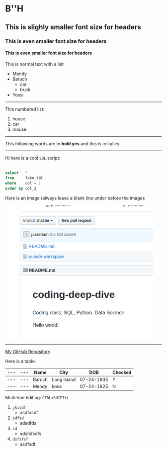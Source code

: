 # B''H

## This is slighly smaller font size for headers

### This is even smaller font size for headers

#### This is even smaller font size for headers

This is normal text with a list:
- Mendy
- Baruch
    - car
    - truck
- Yossi

---

This numbered list:
1. house
2. car
3. mouse

---

This following words are in **bold yes** and *this* is in italics

---

Hi here is a cool `SQL` script:

```sql

select   *
from     fake-tbl
where    col = 1
order by col_2

```

Here is an image (always leave a blank line under before the image):

![](images/random-screenshot.png)

---

[My GitHub Repository](https://github.com/Ylazerson/coding-deep-dive)


Here is a table:

|---|---|Name  | City  | DOB|Checked|
|---|---|---|---|---|---|
|---|---| Baruch  | Long Island  |07-24-1935|Y|
|---|---|Mendy|Iowa|07-24-1925|N|


Multi-line Editing: `CTRL+SHIFT+L`


1. `jklsdf`
    - asdfasdf
2. `sdfsd`
    - sdsdfds
3. `sd`
    - sdsfsfsdfs
4. `dsfsfsf`
    - asdfsdf


